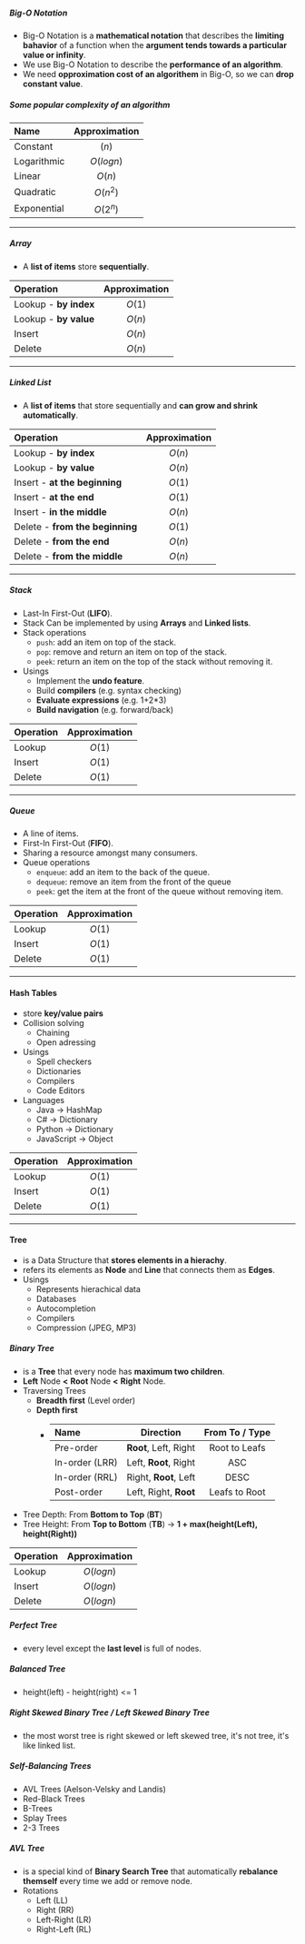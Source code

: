 ##### Big-O Notation
- Big-O Notation is a **mathematical notation** that describes the **limiting bahavior** of a function when the **argument tends towards a particular value or infinity**.
- We use Big-O Notation to describe the **performance of an algorithm**.
- We need **opproximation cost of an algorithem** in Big-O, so we can **drop constant value**.

##### Some popular complexity of an algorithm
| Name | Approximation |
| :--- | :---: |
| Constant | $(n)$ |
| Logarithmic | $O(log n)$ |
| Linear | $O(n)$ |
| Quadratic | $O(n^2)$ |
| Exponential | $O(2^n)$ |

---
##### Array
- A **list of items** store **sequentially**.

| Operation | Approximation |
| :--- | :---: |
| Lookup - **by index** | $O(1)$ |
| Lookup - **by value** | $O(n)$ |
| Insert | $O(n)$ |
| Delete | $O(n)$ |

---
##### Linked List
- A **list of items** that store sequentially and **can grow and shrink automatically**.

| Operation | Approximation |
| :--- | :---: |
| Lookup - **by index** | $O(n)$ |
| Lookup - **by value** | $O(n)$ |
| Insert - **at the beginning** | $O(1)$ |
| Insert - **at the end** | $O(1)$ |
| Insert - **in the middle** | $O(n)$ |
| Delete - **from the beginning**| $O(1)$ |
| Delete - **from the end** | $O(n)$ |
| Delete - **from the middle** | $O(n)$ |

---
##### Stack
- Last-In First-Out (**LIFO**).
- Stack Can be implemented by using **Arrays** and **Linked lists**.
- Stack operations
    - `push`: add an item on top of the stack.
    - `pop`: remove and return an item on top of the stack.
    - `peek`: return an item on the top of the stack without removing it.
- Usings
    - Implement the **undo feature**.
    - Build **compilers** (e.g. syntax checking)
    - **Evaluate expressions** (e.g. 1+2*3)
    - **Build navigation** (e.g. forward/back)

| Operation | Approximation |
| :--- | :---: |
| Lookup | $O(1)$ |
| Insert | $O(1)$ |
| Delete | $O(1)$ |

---
##### Queue
- A line of items. 
- First-In First-Out (**FIFO**).
- Sharing a resource amongst many consumers.
- Queue operations
    - `enqueue`: add an item to the back of the queue.
    - `dequeue`: remove an item from the front of the queue
    - `peek`: get the item at the front of the queue without removing item.

| Operation | Approximation |
| :--- | :---: |
| Lookup | $O(1)$ |
| Insert | $O(1)$ |
| Delete | $O(1)$ |
---
#### Hash Tables
- store **key/value pairs**
- Collision solving
    - Chaining
    - Open adressing
- Usings
    - Spell checkers
    - Dictionaries
    - Compilers
    - Code Editors
- Languages
    - Java &rarr; HashMap
    - C# &rarr; Dictionary
    - Python &rarr; Dictionary
    - JavaScript &rarr; Object

| Operation | Approximation |
| :--- | :---: |
| Lookup | $O(1)$ |
| Insert | $O(1)$ |
| Delete | $O(1)$ |
---
#### Tree
- is a Data Structure that **stores elements in a hierachy**.
- refers its elements as **Node** and **Line** that connects them as **Edges**.
- Usings
    - Represents hierachical data
    - Databases
    - Autocompletion
    - Compilers
    - Compression (JPEG, MP3)

##### Binary Tree
- is a **Tree** that every node has **maximum two children**.
- **Left** Node **<** **Root** Node **<** **Right** Node.
- Traversing Trees
    - **Breadth first** (Level order)
    - **Depth first**
        - | Name | Direction | From To / Type | 
          | :--- | :---: | :---: |
          | Pre-order | **Root**, Left, Right | Root to Leafs |
          | In-order (LRR) | Left, **Root**, Right | ASC |
          | In-order (RRL) | Right, **Root**, Left | DESC |
          | Post-order | Left, Right, **Root** | Leafs to Root |
- Tree Depth: From **Bottom to Top** (**BT**)
- Tree Height: From **Top to Bottom** (**TB**) -> **1 + max(height(Left), height(Right))**

| Operation | Approximation |
| :--- | :---: |
| Lookup | $O(log n)$ |
| Insert | $O(log n)$ |
| Delete | $O(log n)$ |

##### Perfect Tree
- every level except the **last level** is full of nodes.
##### Balanced Tree
- height(left) - height(right) <= 1
##### Right Skewed Binary Tree / Left Skewed Binary Tree
- the most worst tree is right skewed or left skewed tree, it's not tree, it's like linked list.

##### Self-Balancing Trees
- AVL Trees (Aelson-Velsky and Landis)
- Red-Black Trees
- B-Trees
- Splay Trees
- 2-3 Trees

##### AVL Tree
- is a special kind of **Binary Search Tree** that automatically **rebalance themself** every time we add or remove node.
- Rotations
    - Left (LL)
    - Right (RR)
    - Left-Right (LR)
    - Right-Left (RL)


